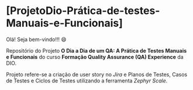 # [ProjetoDio-Prática-de-testes-Manuais-e-Funcionais]

Olá! Seja bem-vindo!!! 😄

Repositório do Projeto **O Dia a Dia de um QA: A Prática de Testes Manuais e Funcionais** do curso **Formação Quality Assurance (QA) Experience** da DIO.

Projeto refere-se a criação de user story no *Jira* e Planos de Testes, Casos de Testes e Ciclos de Testes utilizando a ferramenta *Zephyr Scale*.
